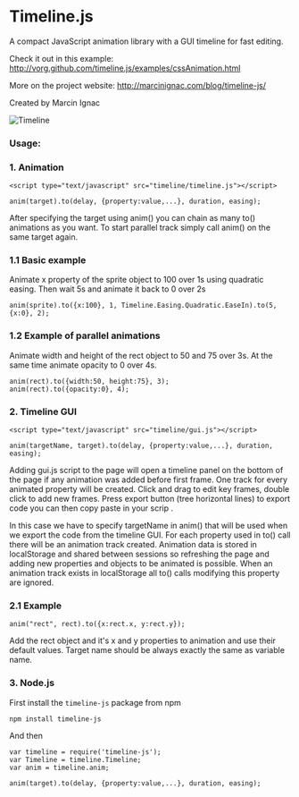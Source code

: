 # Timeline.js

A compact JavaScript animation library with a GUI timeline for fast editing.

Check it out in this example: http://vorg.github.com/timeline.js/examples/cssAnimation.html

More on the project website: http://marcinignac.com/blog/timeline-js/

Created by Marcin Ignac

![Timeline](http://vorg.github.com/timeline.js/screenshots/timeline.png)

### Usage:

### 1. Animation

    <script type="text/javascript" src="timeline/timeline.js"></script>

    anim(target).to(delay, {property:value,...}, duration, easing);

After specifying the target using anim() you can chain as many to()
animations as you want. To start parallel track simply call
anim() on the same target again.

### 1.1 Basic example

Animate x property of the sprite object to 100 over 1s using
quadratic easing. Then wait 5s and animate it back to 0 over 2s

    anim(sprite).to({x:100}, 1, Timeline.Easing.Quadratic.EaseIn).to(5, {x:0}, 2);

### 1.2 Example of parallel animations

Animate width and height of the rect object to 50 and 75 over 3s.
At the same time animate opacity to 0 over 4s.

    anim(rect).to({width:50, height:75}, 3);
    anim(rect).to({opacity:0}, 4);

### 2. Timeline GUI

    <script type="text/javascript" src="timeline/gui.js"></script>

    anim(targetName, target).to(delay, {property:value,...}, duration, easing);

Adding gui.js script to the page will open a timeline panel on the
bottom of the page if any animation was added before first frame. One
track for every animated property will be created. Click and drag to
edit key frames, double click to add new frames. Press export button
(tree horizontal lines) to export code you can then copy paste in
your scrip	.

In this case we have to specify targetName in anim() that will be
used when we export the code from the timeline GUI. For each property
used in to() call there will be an animation track created. Animation
data is stored in localStorage and shared between sessions so
refreshing the page and adding new properties and objects to be
animated is possible. When an animation track exists in localStorage
all to() calls modifying this property are ignored.


### 2.1 Example

    anim("rect", rect).to({x:rect.x, y:rect.y});

Add the rect object and it's x and y properties to animation and use
their default values. Target name should be always exactly the same as
variable name.

### 3. Node.js

First install the `timeline-js` package from npm

    npm install timeline-js

And then

    var timeline = require('timeline-js');
    var Timeline = timeline.Timeline;
    var anim = timeline.anim;

    anim(target).to(delay, {property:value,...}, duration, easing);

